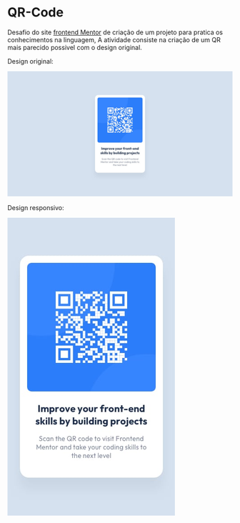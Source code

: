 # QR-Code
Desafio do site [frontend Mentor](https://www.frontendmentor.io/challenges) de criação de um projeto para pratica os conhecimentos na linguagem, A atividade consiste na criação de um QR mais parecido possivel com o design original.

Design original:

![desktop-design](design/desktop-design.jpg)

Design responsivo:

![mobile-design](design/mobile-design.jpg)
